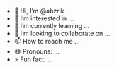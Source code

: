 - 👋 Hi, I’m @abzrik
- 👀 I’m interested in ...
- 🌱 I’m currently learning ...
- 💞️ I’m looking to collaborate on ...
- 📫 How to reach me ...
- 😄 Pronouns: ...
- ⚡ Fun fact: ...

<!---
MrToads/MrToads is a ✨ special ✨ repository because its `README.md` (this file) appears on your GitHub profile.
You can click the Preview link to take a look at your changes.
--->
